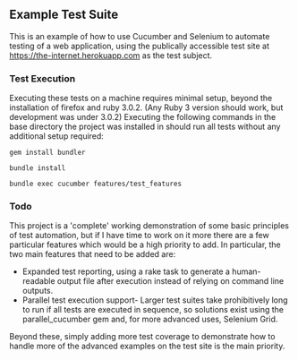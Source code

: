 ## Example Test Suite
This is an example of how to use Cucumber and Selenium to automate testing of a web application, using the publically accessible test site at https://the-internet.herokuapp.com as the test subject.

### Test Execution
Executing these tests on a machine requires minimal setup, beyond the installation of firefox and ruby 3.0.2. (Any Ruby 3 version should work, but development was under 3.0.2) Executing the following commands in the base directory the project was installed in should run all tests without any additional setup required:

```gem install bundler```

```bundle install```

```bundle exec cucumber features/test_features```

### Todo
This project is a 'complete' working demonstration of some basic principles of test automation, but if I have time to work on it more there are a few particular features which would be a high priority to add. In particular, the two main features that need to be added are:

- Expanded test reporting, using a rake task to generate a human-readable output file after execution instead of relying on command line outputs.
- Parallel test execution support- Larger test suites take prohibitively long to run if all tests are executed in sequence, so solutions exist using the parallel_cucumber gem and, for more advanced uses, Selenium Grid.

Beyond these, simply adding more test coverage to demonstrate how to handle more of the advanced examples on the test site is the main priority. 